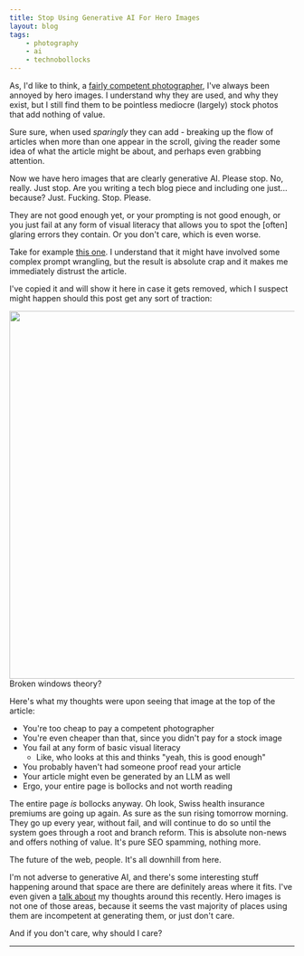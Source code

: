 ```yaml
---
title: Stop Using Generative AI For Hero Images
layout: blog
tags:
    - photography
    - ai
    - technobollocks
---
```


As, I'd like to think, a [fairly competent photographer](https://www.formulanon.com), I've always been annoyed by hero images. I understand why they are used, and why they exist, but I still find them to be pointless mediocre (largely) stock photos that add nothing of value.

Sure sure, when used *sparingly* they can add - breaking up the flow of articles when more than one appear in the scroll, giving the reader some idea of what the article might be about, and perhaps even grabbing attention.

Now we have hero images that are clearly generative AI. Please stop. No, really. Just stop. Are you writing a tech blog piece and including one just... because? Just. Fucking. Stop. Please.

They are not good enough yet, or your prompting is not good enough, or you just fail at any form of visual literacy that allows you to spot the [often] glaring errors they contain. Or you don't care, which is even worse.

Take for example [this one](https://www.insurance-guide.ch/post/swiss-health-insurance-premium-increases-in-2025). I understand that it might have involved some complex prompt wrangling, but the result is absolute crap and it makes me immediately distrust the article.

I've copied it and will show it here in case it gets removed, which I suspect might happen should this post get any sort of traction:

<div class="img-centre">
<img width="650px" src="{{ site.baseurl }}/images/2024/hero.jpg" />
<div class="nav_text">Broken windows theory?</div>
</div>

Here's what my thoughts were upon seeing that image at the top of the article:

* You're too cheap to pay a competent photographer
* You're even cheaper than that, since you didn't pay for a stock image
* You fail at any form of basic visual literacy
  * Like, who looks at this and thinks "yeah, this is good enough"
* You probably haven't had someone proof read your article
* Your article might even be generated by an LLM as well
* Ergo, your entire page is bollocks and not worth reading

The entire page *is* bollocks anyway. Oh look, Swiss health insurance premiums are going up again. As sure as the sun rising tomorrow morning. They go up every year, without fail, and will continue to do so until the system goes through a root and branch reform. This is absolute non-news and offers nothing of value. It's pure SEO spamming, nothing more.

The future of the web, people. It's all downhill from here.

I'm not adverse to generative AI, and there's some interesting stuff happening around that space are there are definitely areas where it fits. I've even given a [talk about](https://www.youtube.com/watch?v=y3llSkCJnWk) my thoughts around this recently. Hero images is not one of those areas, because it seems the vast majority of places using them are incompetent at generating them, or just don't care.

And if you don't care, why should I care?

<hr />

[^1]: https://en.wikipedia.org/wiki/The_Buszy

[^2]: There is some footage still available online from that 2012 trip [here](https://www.zapiks.com/scale-of-radness-carhartt-an.html). The egg pipe frontside ollie features at about 5:30 and the pool is then shown soon after that.
